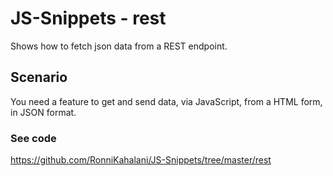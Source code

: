 # JS-Snippets - rest
Shows how to fetch json data from a REST endpoint.

## Scenario
You need a feature to get and send data, via JavaScript, from a HTML form, in JSON format.

### See code
https://github.com/RonniKahalani/JS-Snippets/tree/master/rest

